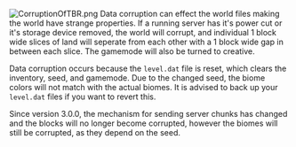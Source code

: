 ![](CorruptionOfTBR.png "CorruptionOfTBR.png") Data corruption can
effect the world files making the world have strange properties. If a
running server has it's power cut or it's storage device removed, the
world will corrupt, and individual 1 block wide slices of land will
seperate from each other with a 1 block wide gap in between each slice.
The gamemode will also be turned to creative.

Data corruption occurs because the `level.dat` file is reset, which
clears the inventory, seed, and gamemode. Due to the changed seed, the
biome colors will not match with the actual biomes. It is advised to
back up your `level.dat` files if you want to revert this.

Since version 3.0.0, the mechanism for sending server chunks has changed
and the blocks will no longer become corrupted, however the biomes will
still be corrupted, as they depend on the seed.